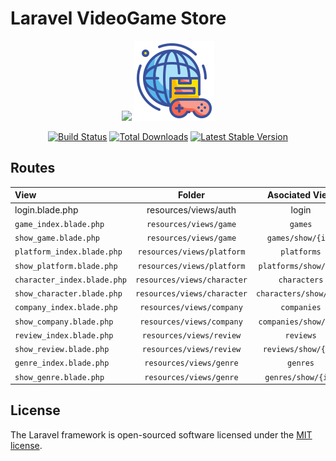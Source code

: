 # Laravel VideoGame Store

<p align="center">
	<img src="https://res.cloudinary.com/dtfbvvkyp/image/upload/v1566331377/laravel-logolockup-cmyk-red.svg" width="400">
	<img src="videogame.png" width="128">
</p>
<p align="center">
<a href="https://travis-ci.org/laravel/framework"><img src="https://travis-ci.org/laravel/framework.svg" alt="Build Status"></a>
<a href="https://packagist.org/packages/laravel/framework"><img src="https://poser.pugx.org/laravel/framework/d/total.svg" alt="Total Downloads"></a>
<a href="https://packagist.org/packages/laravel/framework"><img src="https://poser.pugx.org/laravel/framework/v/stable.svg" alt="Latest Stable Version"></a>
</p>

## Routes

|      View                   | Folder | Asociated View |
| :------------------------- | :----: | :------------: |
| login.blade.php               | resources/views/auth | login |
| `game_index.blade.php`               | `resources/views/game`  | `games`          |
| `show_game.blade.php`               | `resources/views/game`  | `games/show/{id}` |
| `platform_index.blade.php`               | `resources/views/platform` | `platforms` |
| `show_platform.blade.php`               | `resources/views/platform` | `platforms/show/{id}` |
| `character_index.blade.php`               | `resources/views/character` | `characters` |
| `show_character.blade.php`               | `resources/views/character` | `characters/show/{id}` |
| `company_index.blade.php`               | `resources/views/company` | `companies` |
| `show_company.blade.php`               | `resources/views/company` | `companies/show/{id}` |
| `review_index.blade.php`               | `resources/views/review` | `reviews` |
| `show_review.blade.php`               | `resources/views/review` | `reviews/show/{id}` |
| `genre_index.blade.php`               | `resources/views/genre` | `genres` |
| `show_genre.blade.php`               | `resources/views/genre` | `genres/show/{id}` |



## License

The Laravel framework is open-sourced software licensed under the [MIT license](https://opensource.org/licenses/MIT).

